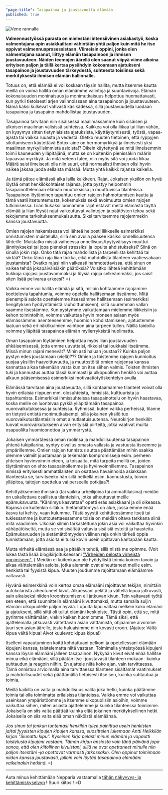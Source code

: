 ```yaml
---
"page-title": Tasapainoa ja joustavuutta elämään
published: true
---
```








![Vene rannalla]({{site.baseurl}}/uploaded-images/vene-rannalla.jpeg)

**Valmennustyössä parasta on mielestäni intensiivinen asiakastyö, koska valmentajana opin asiakkailtani vähintään yhtä paljon kuin mitä he itse oppivat valmennusprosessistaan. Viimeisin oppini, jonka olen valmentajana saanut, liittyy elämän tasapainoon ja ihmisen joustavuuteen. Näiden teemojen äärellä olen saanut viipyä viime aikoina erityisen paljon ja tällä kertaa pysähdyin kokoamaan ajatukseni tasapainon ja joustavuuden tärkeydestä, suhteesta toisiinsa sekä merkityksestä ihmisen elämän hallinnalle.**

Totuus on, että elämää ei voi koskaan täysin hallita, mutta itsemme kautta meillä on voima hallita oman elämämme valintoja ja suuntaviivoja. Elämän kokonaisuuden moninaisuus ja monimutkaisuus helpottuu huomattavasti, kun pyrkii tietoisesti arjen valinnoissaan aina tasapainoon ja joustavuuteen. Nämä kaksi kulkevat vahvasti käsikädessä, sillä joustavuudella luodaan tasapainoa ja tasapaino mahdollistaa joustavuuden.

Tasapainoa tarvitaan niin sisäisessä maailmassamme kuin sisäisen ja ulkoisen maailman välisissä suhteissa. Kaikkea voi olla liikaa tai liian vähän, on kysymys sitten tietynlaisista ajatuksista, käyttäytymisestä, työstä, vapaa-ajasta tai vaikka ruuasta ja vedestä. Oletko muuten tietoinen, että ryppyjen silottamiseen käytettävä Botox-aine on hermomyrkkyä ja ilmeisesti yksi maailman myrkyllisimmistä asioista!? Oikein käytettynä se mitä ilmeisemmin toimii kauneuden ylläpitäjänä, mutta se on kuitenkin pienissäkin määrin tapaavaa myrkkyä.
Ja mitä veteen tulee, niin myös sitä voi juoda liikaa. Määrä saisi ilmeisesti olla niin suuri, että normaalisti ihmisen olisi hyvin vaikea jaksaa juoda sellaista määrää. Mutta yhtä kaikki: rajansa kaikella.

Ja tämä pätee elämässä aika lailla kaikkeen. Rajat. Jokaisen yksilön on hyvä löytää omat henkilökohtaiset rajansa, jotta pystyy helpommin tasapainottelemaan elämän muutoksissa ja muuttuvissa tilanteissa. Tasapainon löytäminen tapahtuu omien rajojen hahmottamisen kautta ja tämä vaatii itsetuntemusta, kokemuksia sekä avoimuutta omien rajojen tutkimisessa. Liian tiukaksi luomamme rajat estävät meitä elämästä täyttä elämää ja liian löysät rajat vaikeuttavat valintojen ja päätösten tekoa sekä tekojemme tarkoituksenmukaisuutta. Siksi tarvitsemme rajojemmekin kanssa joustavuutta.

Omien rajojen hakemisessa voi lähteä helposti liikkeelle esimerkiksi onnistumisten muistelulla, sillä sen avulla pääsee käsiksi onnellisuutensa lähteille. Muistatko missä vaiheessa onnellisuus/tyytyväisyys muuttui jännitykseksi tai jopa pieneksi stressiksi ja lopulta ahdistukseksi? Siinä on sinulla jokin raja. Onko tätä rajaa mahdollista ja tarpeellista kehittää tai siirtää? Onko tämä raja liian tiukka, eikä mahdollista tilanteen vaatiessakaan joustamista? Ovatko rajasi niin vaikeasti hahmotettavissa, että sinun on vaikea tehdä jokapäiväisiäkin päätöksiä? Voisitko lähteä kehittämään tiukkoja rajojasi joustavammaksi ja löysiä rajoja selkeämmäksi, jos saisit siten lisää pelivaraa arkeesi? =)

Vaikka emme voi hallita elämää ja sitä, milloin kohtaamme rajojamme koettelevia tapahtumia, voimme opetella hallitsemaan itseämme. Mitä pienempiä asioita opettelemme itsessämme hallitsemaan (esimerkiksi hengityksen hyödyntämistä rauhoittumiseen), siitä suuremman vallan saamme itsestämme. Kun pystymme vaikuttamaan mielemme liikkeisiin ja kehon toimintoihin, voimme vaikuttaa hyvin moneen asiaan myös elämässämme: asenteeseemme, huomion kohdistamiseen, ajatustemme laatuun sekä eri näkökulmien vaihtoon aina tarpeen tullen. Näillä taidoilla voimme ylläpitää tasapainoa elämän myllerryksistä huolimatta.

Oman tasapainon löytäminen helpottaa myös liian joustavuuden ehkäisemisessä, jotta emme uuvuttaisi, rikkoisi tai loukkaisi itseämme. Missä minun rajani menevät? Mihin asti haluan joustaa?? Kuinka paljon pystyn edes joustamaan (vielä)???
Omien ja toistemme rajojen kunnioitus suojaa yksilön haavoittuvuutta, ja muutostöitä omien rajojensa kanssa kannattaa alkaa tekemään vasta kun on itse siihen valmis. Toisten ihmisten tuki ja kannustus auttaa tässä kummasti ja ulkopuolinen henkilö voi auttaa alkuun pääsemisessä esimerkiksi motivaatiotyöskentelyn avulla.

Elämässä tarvitaan aina joustavuutta, sillä kohtaamamme tilanteet voivat olla hyvin erilaisia riippuen mm. olosuhteista, ihmisistä, kulttuurista ja tapahtumista. Esimerkiksi ihmissuhteissa tasapainottelu on hyvin haastavaa, koska meille on luontevaa pyrkiä ylläpitämään tasapainoa vuorovaikutuksessa ja suhteissa. Ryhmissä, kuten vaikka perheissä, tilanne on tietysti entistä monimutkaisempi, sillä jokainen yksilö tuo vuorovaikutustilanteisiin omat ainutlaatuisuutensa. Neurokirjon henkilöt tuovat vuorovaikutukseen aivan erityisiä piirteitä, jotka vaativat muilta osapuolilta huomioonottoa ja ymmärrystä.

Jokaisen ymmärtäessä oman roolinsa ja mahdollisuutensa tasapainon yhtenä tukipilarina, syntyy oivallus omasta vallasta ja vastuusta itseemme ja ympärillemme. Omien rajojen tunnistus auttaa päättämään mihin saakka olemme valmiit joustamaan ja tekemään kompromisseja esim. perheen yhteisen hyvinvoinnin eteen, ja toisaalta, mitä tarpeita meillä on, joiden täyttäminen on ehto tasapainollemme ja hyvinvoinnillemme. Tasapainon nimissä erityisesti ammattilaisten on osattava havainnoida asiakkaan tilanteesta se, tarvitseeko hän sillä hetkellä esim. kannustusta, toivon ylläpitoa, taitojen opettelua vai perseelle potkijaa?! 

Kehittyäksemme ihmisinä (tai vaikka urheilijoina tai ammattilaisina) meidän on uskallettava osallistua tilanteisiin, jotka aiheuttavat meille epämukavuutta. "Kärsimys kasvattaa" opetti eräs asiakkaani ja oli oikeassa. Rajansa on kuitenkin silläkin. Sietämättömyys on alue, jossa emme enää kasva tai kehity, vaan kulumme. Tästä syystä kehittäessämme itseä tai tukiessamme ja kuntoutettaessamme toisia on meidän oltava tarkkana siinä mitä vaadimme. Ulkoisin silmin tarkasteltuna jokin asia voi vaikuttaa hyvinkin vähäpätöiseltä, mutta se voi sisältää valtavia sisäisiä esteitä ja haasteita. Epämukavuuden ja sietämättömyyden välinen raja onkin tärkeä oppia tunnistamaan, jotta asioita ei tulisi kovin usein opittavan kantapään kautta.

Mutta virheitä elämässä saa ja pitääkin tehdä, sillä niistä me opimme. (Voit lukea tästä lisää blogikirjoituksessani ["Virheiden pelosta virheistä oppimiseen".](/blogi/virheiden-pelosta-virheista-oppimiseen/) ) Meidän ei kuitenkaan ole hyödyllistä toimia koirien tavoin ja alkaa välttelemään asioita, jotka aiemmin ovat aiheuttaneet meille esim. henkistä tai fyysistä kipua. Muuten joudumme rajoittamaan elämäämme valtavasti.

Hyvänä esimerkkinä voin kertoa omaa elämääni rajoittavan tekijän, nimittäin autokolarista aiheutuneet kivut. Alkaessani pelätä ja vältellä kipua jatkuvasti, sain aikaiseksi niiden kroonistumisen eli jatkuvan kivun. Tein valtavasti työtä sen eteen, että suunnittelin elämääni kivuttomaksi, mutta samalla suljin elämäni ulkopuolelle paljon hyvää. Lopulta kipu valtasi melkein koko elämäni ja ajatukseni, sillä siitä oli tullut elämäni keskipiste. Tästä opin, että se, mitä pyrimme välttämään, viekin kaiken huomiomme. Tämä siksi, että ajattelemalla jatkuvasti vältettävän asian välttämistä, ohjaamme aivomme juuri sen asian äärelle, josta haluaisimme niin kovasti eroon. (Ajatus: Vältä kipua vältä kipua! Aivot kuulevat: kipua kipua!)

Itselleni vapautuminen koitti kohdattuani pelkoni ja opetellessani elämään kipujeni kanssa, taistelematta niitä vastaan. Toimimalla yhteistyössä kipujeni kanssa löysin elämääni jälleen tasapainon. Nykyään kivut eivät enää hallitse minua eikä elämääni, sillä päätän itse -joustavasti tilanteen mukaan- kuinka suhtaudun ja reagoin niihin. En ajattele niitä koko ajan, vain tarvittaessa. Tämä onnistuu arvioimalla aina tarvittaessa tilanteen sisältämät vaatimukset ja mahdollisuudet sekä päättämällä tietoisesti itse sen, kuinka suhtautua ja toimia.

Meillä kaikilla on valta ja mahdollisuus valita joka hetki, kuinka päätämme toimia tai olla toimimatta erilaisissa tilanteissa. Vaikka emme voi vaikuttaa useinkaan ympäristöömme ja itsemme ulkopuolisiin asioihin, voimme vaikuttaa siihen, miten asiasta ajattelemme ja kuinka tilanteessa toimimme. Jokaisella on siis valta päättää kuinka elää jokainen merkityksellinen hetki. Jokaisella on siis valta elää oman näköistä elämäänsä.

_Jos sinun tai jonkun tuntemasi henkilön tulee painittua usein henkisten ja/tai fyysisten kipujen kipujen kanssa, suosittelen lukemaan Antti Heikkilän kirjan "Siunattu kipu". Kyseinen kirja pelasti minun elämäni ja vapautti taistelusta kipujani vastaan. Tämän kirjan ansiosta voin tänä päivänä jopa sanoa, että olen kiitollinen kivuistani, sillä ne ovat opettaneet minulle niin paljon itsestäni -ja opettavat varmasti jatkossakin. Olen oppinut toimimaan niiden kanssa joustavasti, jolloin voin löytää tasapainoa elämääni vaikeinakin hetkinä._ =)

___

Auta minua kehittämään Nepparia vastaamalla
[tähän näkyvyys- ja kehittämiskyselyyn](https://docs.google.com/forms/d/176dqWqr1rtptN2gY9Z10OUQjiLbrq1T9Zu-S_kPgq-U/viewform) ! 
Suuri kiitos!! =D

___
